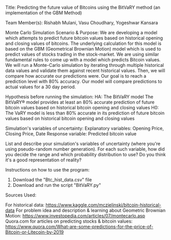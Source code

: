 Title: Predicting the future value of Bitcoins using the BitVaRY method (an implementation of the GBM Method)

Team Member(s): Rishabh Mulani, Vasu Choudhary, Yogeshwar Kansara

Monte Carlo Simulation Scenario & Purpose: We are developing a model which attempts to predict future bitcoin values based on historical opening and closing values of bitcoins. The underlying calculation for this model is based on the GBM (Geometrical Brownian Motion) model which is used to predict values of stocks trading in the stock-market. We are using similar fundamental rules to come up with a model which predicts Bitcoin values. We will run a Monte-Carlo simulation by iterating through multiple historical data values and validate them against recent historical values. Then, we will compare how accurate our predictions were. Our goal is to reach a prediction level with 80% accuracy. Our model will compare predictions to actual values for a 30 day period.


Hypothesis before running the simulation:
HA: The BitVaRY model The BitVaRY® model provides at least an 80% accurate prediction of future bitcoin values based on historical bitcoin opening and closing values
H0: The VaRY model is less than 80% accurate in its prediction of future bitcoin values based on historical bitcoin opening and closing values

Simulation's variables of uncertainty:
Explanatory variables: Opening Price, Closing Price, Date
Response variable: Predicted bitcoin value

List and describe your simulation's variables of uncertainty (where you're using pseudo-random number generation). For each such variable, how did you decide the range and which probability distribution to use?
Do you think it's a good representation of reality?

Instructions on how to use the program:
1. Download the "Btc_hist_data.csv" file
2. Download and run the script "BitVaRY.py"

Sources Used:

For historical data: https://www.kaggle.com/mczielinski/bitcoin-historical-data For problem idea and description & learning about Geometric Brownian Motion: https://www.investopedia.com/articles/07/montecarlo.asp Quora.com for articles on predicting stocks & bitcoin values: https://www.quora.com/What-are-some-predictions-for-the-price-of-Bitcoin-or-Litecoin-by-2019
